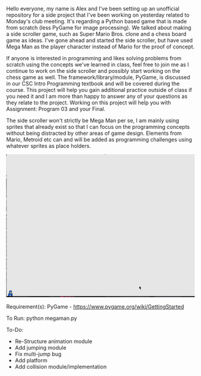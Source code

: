 Hello everyone, my name is Alex and I've been setting up an unofficial repository for a side project that I've been working on yesterday related to Monday's club meeting. It's regarding a Python based game that is made from scratch (less PyGame for image processing). We talked about making a side scroller game, such as Super Mario Bros. clone and a chess board game as ideas. I've gone ahead and started the side scroller, but have used Mega Man as the player character instead of Mario for the proof of concept.

If anyone is interested in programming and likes solving problems from scratch using the concepts we've learned in class, feel free to join me as I continue to work on the side scroller and possibly start working on the chess game as well. The framework/library/module, PyGame, is discussed in our CSC Intro Programming textbook and will be covered during the course. This project will help you gain additional practice outside of class if you need it and I am more than happy to answer any of your questions as they relate to the project. Working on this project will help you with Assignment: Program 03 and your Final.

The side scroller won't strictly be Mega Man per se, I am mainly using sprites that already exist so that I can focus on the programming concepts without being distracted by other areas of game design. Elements from Mario, Metroid etc can and will be added as programming challenges using whatever sprites as place holders.

![Alt text](https://raw.githubusercontent.com/SecretKosmoNaut/MCGDC/master/megaman/preview/1.3.17.2%3A20.gif)

Requirement(s):
PyGame - https://www.pygame.org/wiki/GettingStarted

To Run:
python megaman.py

To-Do:
* Re-Structure animation module
* Add jumping module
* Fix multi-jump bug
* Add platform
* Add collision module/implementation

